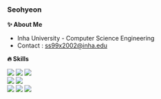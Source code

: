 <div>

### Seohyeon 
</div>

<div>

**✨ About Me**
- Inha University - Computer Science Engineering
- Contact : ss99x2002@inha.edu

**🔥 Skills**

<img src="https://img.shields.io/badge/Kotlin-000000?style=flat-square&logo=Kotlin&logoColor=white"/>
<img src="https://img.shields.io/badge/C++-000000?style=flat-square&logo=c%2B%2B&logoColor=white"/>
<img src="https://img.shields.io/badge/Java-000000?style=flat-square&logo=JAVA&logoColor=white"/>
<br>
<img src="https://img.shields.io/badge/Android-000000?style=flat-square&logo=Android&logoColor=white" />
<img src="https://img.shields.io/badge/Jetpack Compose-000000?style=flat-square&logo=JetpackCompose&logoColor=white" />
<br>
<img src="https://img.shields.io/badge/Docker-000000?style=flat-square&logo=Docker&logoColor=white" />
<img src="https://img.shields.io/badge/Github Actions-000000?style=flat-square&logo=GithubActions&logoColor=white" /> 
<img src="https://img.shields.io/badge/Firebase-000000?style=flat-square&logo=Firebase&logoColor=white" />
<br> 

<!--
<img src="https://img.shields.io/badge/Spring-000000?style=flat-square&logo=Spring&logoColor=white" />
<img src="https://img.shields.io/badge/MySQL-000000?style=flat-square&logo=MySQL&logoColor=white" />
<img src="https://img.shields.io/badge/AWS-E2C-000000?style=flat-square&logo=AWS-E2C&logoColor=white" />
<br> -->


<!-- 
**🌟 Experience**
|경험|기간|
|:---|:---|
| [**UMC INHA** : IT 연합 동아리] 2nd, 3rd Android Member | 22.03 ~ 22.12 |
| [**Swith** : 스터디 관리 서비스] Android Developer | 22.06 ~ 23.02 |
| [**SOPT** : IT 연합 동아리] 32nd Android YB Member | 23.03 ~ 23.07 |
| [**엄빠도 어렸다** : 부모님과 문답 아카이빙 서비스] Android Developer | 23.06 ~ 24.05|
| [**우리의 용기** : 다회용기 대여 서비스] Android Developer | 24.04 ~ 24.06| -->

<!--
#### 🌱 BOJ
<div align=left><img src="http://mazassumnida.wtf/api/v2/generate_badge?boj=ss99x2002"></div> -->

<!-- ### Hi there 👋 -->
<!--
**ss99x2002/ss99x2002** is a ✨ _special_ ✨ repository because its `README.md` (this file) appears on your GitHub profile.
Here are some ideas to get you started:

- 👯 I’m looking to collaborate on ...
- 🤔 I’m looking for help with ...
- 💬 Ask me about ...
- 📫 How to reach me: ...
- 😄 Pronouns: ...
- ⚡ Fun fact: ...

### 🌟 Experience
- **UMC INHA** 2nd, 3rd Android Member (2022.03 ~ 2022.12)
- **Swith** : 스터디 관리 서비스 Android Developer (2022.06 ~ 2023.02) 최우수상 수상 
- **Google Compose Camp** Beginner (2022.11 ~ 2022.12)
- **SOPT** 32nd Android YB Member (2023.03 ~ 2023.07)
- <a href ="https://play.google.com/store/apps/details?id=com.ubcompany.umbba_android">**엄빠도 어렸다**</a> : 부모님과 문답 아카이빙 서비스 Android Developer (2023.06 ~ 2024.05) 최우수상 수상

-->
